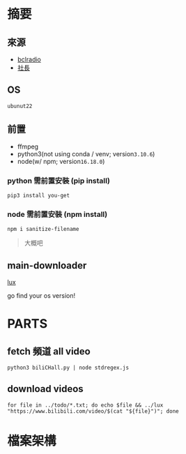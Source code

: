 # 摘要

## 來源

- [bclradio](https://space.bilibili.com/13837532/video)
- [社長](https://space.bilibili.com/32863673)

## OS

`ubunut22`

## 前置

- ffmpeg
- python3(not using conda / venv; version`3.10.6`)
- node(w/ npm; version`16.18.0`)

### python 需前置安裝 (pip install)

```bash=
pip3 install you-get
```

### node 需前置安裝 (npm install)

```bash=
npm i sanitize-filename
```

> 大概吧

## main-downloader

[lux](https://github.com/iawia002/lux)

go find your os version!

# PARTS

## fetch 頻道 all video

```bash=
python3 biliCHall.py | node stdregex.js
```

## download videos

```bash=
for file in ../todo/*.txt; do echo $file && ../lux "https://www.bilibili.com/video/$(cat "${file}")"; done
```

# 檔案架構
